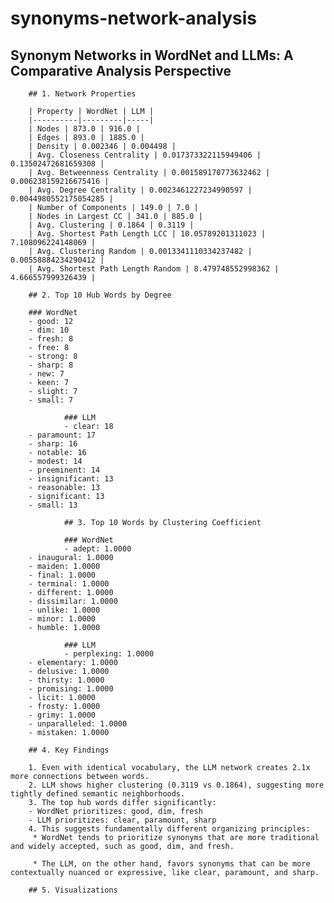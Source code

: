 # synonyms-network-analysis

## Synonym Networks in WordNet and LLMs: A Comparative Analysis Perspective

        ## 1. Network Properties

        | Property | WordNet | LLM |
        |----------|---------|-----|
        | Nodes | 873.0 | 916.0 |
        | Edges | 893.0 | 1885.0 |
        | Density | 0.002346 | 0.004498 |
        | Avg. Closeness Centrality | 0.017373322115949406 | 0.13502472681659308 |
        | Avg. Betweenness Centrality | 0.001589170773632462 | 0.006238159216675416 |
        | Avg. Degree Centrality | 0.0023461227234990597 | 0.0044980552175054285 |
        | Number of Components | 149.0 | 7.0 |
        | Nodes in Largest CC | 341.0 | 885.0 |
        | Avg. Clustering | 0.1864 | 0.3119 |
        | Avg. Shortest Path Length LCC | 10.05789201311023 | 7.108096224148069 |
        | Avg. Clustering Random | 0.0013341110334237482 | 0.00558884234290412 |
        | Avg. Shortest Path Length Random | 8.479748552998362 | 4.666557999326439 |

        ## 2. Top 10 Hub Words by Degree

        ### WordNet
        - good: 12
        - dim: 10
        - fresh: 8
        - free: 8
        - strong: 8
        - sharp: 8
        - new: 7
        - keen: 7
        - slight: 7
        - small: 7
        
                ### LLM
                - clear: 18
        - paramount: 17
        - sharp: 16
        - notable: 16
        - modest: 14
        - preeminent: 14
        - insignificant: 13
        - reasonable: 13
        - significant: 13
        - small: 13
        
                ## 3. Top 10 Words by Clustering Coefficient
        
                ### WordNet
                - adept: 1.0000
        - inaugural: 1.0000
        - maiden: 1.0000
        - final: 1.0000
        - terminal: 1.0000
        - different: 1.0000
        - dissimilar: 1.0000
        - unlike: 1.0000
        - minor: 1.0000
        - humble: 1.0000
        
                ### LLM
                - perplexing: 1.0000
        - elementary: 1.0000
        - delusive: 1.0000
        - thirsty: 1.0000
        - promising: 1.0000
        - licit: 1.0000
        - frosty: 1.0000
        - grimy: 1.0000
        - unparalleled: 1.0000
        - mistaken: 1.0000

        ## 4. Key Findings

        1. Even with identical vocabulary, the LLM network creates 2.1x more connections between words.
        2. LLM shows higher clustering (0.3119 vs 0.1864), suggesting more tightly defined semantic neighborhoods.
        3. The top hub words differ significantly:
        - WordNet prioritizes: good, dim, fresh
        - LLM prioritizes: clear, paramount, sharp
        4. This suggests fundamentally different organizing principles:
         * WordNet tends to prioritize synonyms that are more traditional and widely accepted, such as good, dim, and fresh.

         * The LLM, on the other hand, favors synonyms that can be more contextually nuanced or expressive, like clear, paramount, and sharp.

        ## 5. Visualizations

